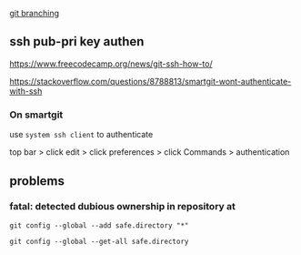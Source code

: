[git branching](https://nvie.com/posts/a-successful-git-branching-model/)


## ssh pub-pri key authen

https://www.freecodecamp.org/news/git-ssh-how-to/

https://stackoverflow.com/questions/8788813/smartgit-wont-authenticate-with-ssh

### On smartgit

use `system ssh client` to authenticate

top bar > click edit > click preferences > click Commands > authentication


## problems

### fatal: detected dubious ownership in repository at

`git config --global --add safe.directory "*"`

`git config --global --get-all safe.directory`